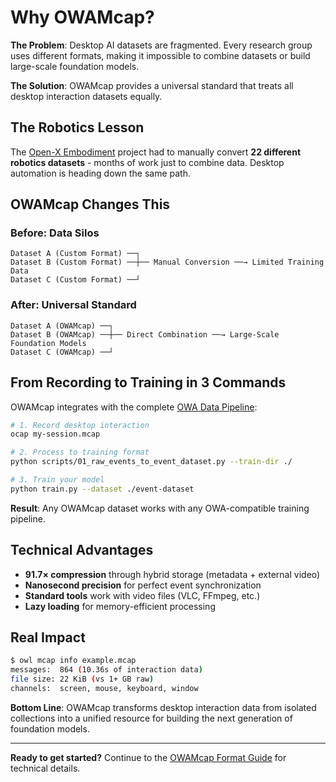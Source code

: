 # Why OWAMcap?

**The Problem**: Desktop AI datasets are fragmented. Every research group uses different formats, making it impossible to combine datasets or build large-scale foundation models.

**The Solution**: OWAMcap provides a universal standard that treats all desktop interaction datasets equally.

## The Robotics Lesson

The [Open-X Embodiment](https://robotics-transformer-x.github.io/) project had to manually convert **22 different robotics datasets** - months of work just to combine data. Desktop automation is heading down the same path.

## OWAMcap Changes This

### Before: Data Silos
```
Dataset A (Custom Format) ──┐
Dataset B (Custom Format) ──┼── Manual Conversion ──→ Limited Training Data
Dataset C (Custom Format) ──┘
```

### After: Universal Standard
```
Dataset A (OWAMcap) ──┐
Dataset B (OWAMcap) ──┼── Direct Combination ──→ Large-Scale Foundation Models
Dataset C (OWAMcap) ──┘
```

## From Recording to Training in 3 Commands

OWAMcap integrates with the complete [OWA Data Pipeline](../technical-reference/data-pipeline.md):

```bash
# 1. Record desktop interaction
ocap my-session.mcap

# 2. Process to training format
python scripts/01_raw_events_to_event_dataset.py --train-dir ./

# 3. Train your model
python train.py --dataset ./event-dataset
```

**Result**: Any OWAMcap dataset works with any OWA-compatible training pipeline.

## Technical Advantages

- **91.7× compression** through hybrid storage (metadata + external video)
- **Nanosecond precision** for perfect event synchronization
- **Standard tools** work with video files (VLC, FFmpeg, etc.)
- **Lazy loading** for memory-efficient processing

## Real Impact

```bash
$ owl mcap info example.mcap
messages:  864 (10.36s of interaction data)
file size: 22 KiB (vs 1+ GB raw)
channels:  screen, mouse, keyboard, window
```

**Bottom Line**: OWAMcap transforms desktop interaction data from isolated collections into a unified resource for building the next generation of foundation models.

---

**Ready to get started?** Continue to the [OWAMcap Format Guide](../technical-reference/format-guide.md) for technical details.

